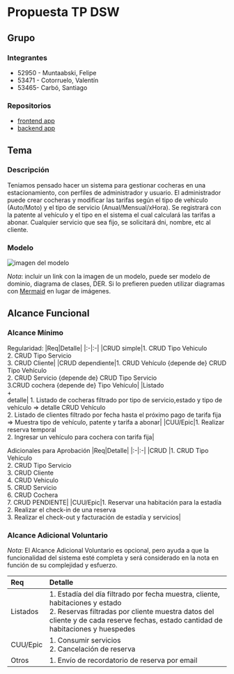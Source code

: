 # Propuesta TP DSW

## Grupo
### Integrantes
* 52950 - Muntaabski, Felipe
* 53471 - Cotorruelo, Valentín
* 53465- Carbó, Santiago
### Repositorios
* [frontend app](https://github.com/FelipeMuntaabski/Frontend)
* [backend app](https://github.com/FelipeMuntaabski/backtend)


## Tema
### Descripción
Teniamos pensado hacer un sistema para gestionar cocheras en una estacionamiento, con perfiles de administrador y usuario. El administrador puede crear cocheras y modificar las tarifas según el tipo de vehiculo (Auto/Moto) y el tipo de servicio (Anual/Mensual/xHora). Se registrará con la patente al vehículo y el tipo en el sistema el cual calculará las tarifas a abonar. Cualquier servicio que sea fijo, se solicitará dni, nombre, etc al cliente.

### Modelo
![imagen del modelo]()

*Nota*: incluir un link con la imagen de un modelo, puede ser modelo de dominio, diagrama de clases, DER. Si lo prefieren pueden utilizar diagramas con [Mermaid](https://mermaid.js.org) en lugar de imágenes.

## Alcance Funcional 

### Alcance Mínimo



Regularidad:
|Req|Detalle|
|:-|:-|
|CRUD simple|1. CRUD Tipo Vehiculo<br>2. CRUD Tipo Servicio<br>3. CRUD Cliente|
|CRUD dependiente|1. CRUD Vehículo {depende de} CRUD Tipo Vehículo <br>2. CRUD Servicio {depende de} CRUD Tipo Servicio <br>3.CRUD cochera {depende de} Tipo Vehículo|
|Listado<br>+<br>detalle| 1. Listado de cocheras filtrado por tipo de servicio,estado y tipo de vehículo => detalle CRUD Vehículo<br> 2. Listado de clientes filtrado por fecha hasta el próximo pago de tarifa fija => Muestra tipo de vehículo, patente y tarifa a abonar|
|CUU/Epic|1. Realizar reserva temporal<br>2. Ingresar un vehículo para cochera con tarifa fija|


Adicionales para Aprobación
|Req|Detalle|
|:-|:-|
|CRUD |1. CRUD Tipo Vehículo<br>2. CRUD Tipo Servicio<br>3. CRUD Cliente<br>4. CRUD Vehiculo<br>5. CRUD Servicio<br>6. CRUD Cochera<br>7. CRUD PENDIENTE|
|CUU/Epic|1. Reservar una habitación para la estadía<br>2. Realizar el check-in de una reserva<br>3. Realizar el check-out y facturación de estadía y servicios|


### Alcance Adicional Voluntario

*Nota*: El Alcance Adicional Voluntario es opcional, pero ayuda a que la funcionalidad del sistema esté completa y será considerado en la nota en función de su complejidad y esfuerzo.

|Req|Detalle|
|:-|:-|
|Listados |1. Estadía del día filtrado por fecha muestra, cliente, habitaciones y estado <br>2. Reservas filtradas por cliente muestra datos del cliente y de cada reserve fechas, estado cantidad de habitaciones y huespedes|
|CUU/Epic|1. Consumir servicios<br>2. Cancelación de reserva|
|Otros|1. Envío de recordatorio de reserva por email|


